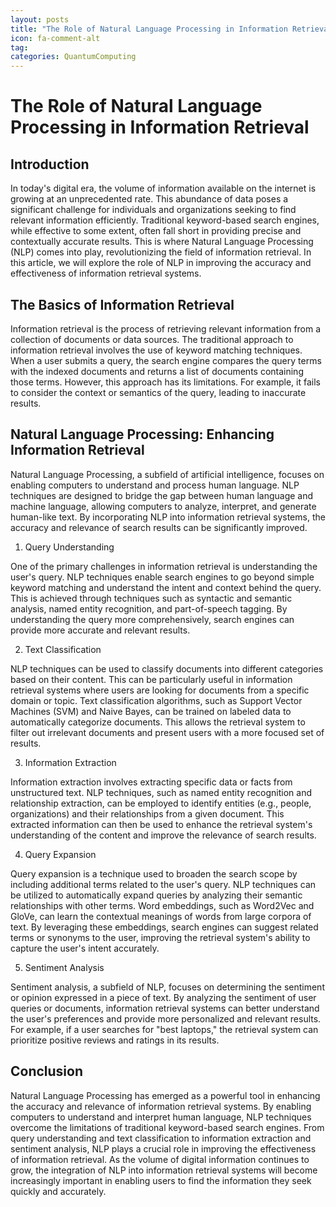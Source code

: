 ```yaml
---
layout: posts
title: "The Role of Natural Language Processing in Information Retrieval"
icon: fa-comment-alt
tag:      
categories: QuantumComputing
---
```



# The Role of Natural Language Processing in Information Retrieval

## Introduction

In today's digital era, the volume of information available on the internet is growing at an unprecedented rate. This abundance of data poses a significant challenge for individuals and organizations seeking to find relevant information efficiently. Traditional keyword-based search engines, while effective to some extent, often fall short in providing precise and contextually accurate results. This is where Natural Language Processing (NLP) comes into play, revolutionizing the field of information retrieval. In this article, we will explore the role of NLP in improving the accuracy and effectiveness of information retrieval systems.

## The Basics of Information Retrieval

Information retrieval is the process of retrieving relevant information from a collection of documents or data sources. The traditional approach to information retrieval involves the use of keyword matching techniques. When a user submits a query, the search engine compares the query terms with the indexed documents and returns a list of documents containing those terms. However, this approach has its limitations. For example, it fails to consider the context or semantics of the query, leading to inaccurate results.

## Natural Language Processing: Enhancing Information Retrieval

Natural Language Processing, a subfield of artificial intelligence, focuses on enabling computers to understand and process human language. NLP techniques are designed to bridge the gap between human language and machine language, allowing computers to analyze, interpret, and generate human-like text. By incorporating NLP into information retrieval systems, the accuracy and relevance of search results can be significantly improved.

1. Query Understanding

One of the primary challenges in information retrieval is understanding the user's query. NLP techniques enable search engines to go beyond simple keyword matching and understand the intent and context behind the query. This is achieved through techniques such as syntactic and semantic analysis, named entity recognition, and part-of-speech tagging. By understanding the query more comprehensively, search engines can provide more accurate and relevant results.

2. Text Classification

NLP techniques can be used to classify documents into different categories based on their content. This can be particularly useful in information retrieval systems where users are looking for documents from a specific domain or topic. Text classification algorithms, such as Support Vector Machines (SVM) and Naive Bayes, can be trained on labeled data to automatically categorize documents. This allows the retrieval system to filter out irrelevant documents and present users with a more focused set of results.

3. Information Extraction

Information extraction involves extracting specific data or facts from unstructured text. NLP techniques, such as named entity recognition and relationship extraction, can be employed to identify entities (e.g., people, organizations) and their relationships from a given document. This extracted information can then be used to enhance the retrieval system's understanding of the content and improve the relevance of search results.

4. Query Expansion

Query expansion is a technique used to broaden the search scope by including additional terms related to the user's query. NLP techniques can be utilized to automatically expand queries by analyzing their semantic relationships with other terms. Word embeddings, such as Word2Vec and GloVe, can learn the contextual meanings of words from large corpora of text. By leveraging these embeddings, search engines can suggest related terms or synonyms to the user, improving the retrieval system's ability to capture the user's intent accurately.

5. Sentiment Analysis

Sentiment analysis, a subfield of NLP, focuses on determining the sentiment or opinion expressed in a piece of text. By analyzing the sentiment of user queries or documents, information retrieval systems can better understand the user's preferences and provide more personalized and relevant results. For example, if a user searches for "best laptops," the retrieval system can prioritize positive reviews and ratings in its results.

## Conclusion

Natural Language Processing has emerged as a powerful tool in enhancing the accuracy and relevance of information retrieval systems. By enabling computers to understand and interpret human language, NLP techniques overcome the limitations of traditional keyword-based search engines. From query understanding and text classification to information extraction and sentiment analysis, NLP plays a crucial role in improving the effectiveness of information retrieval. As the volume of digital information continues to grow, the integration of NLP into information retrieval systems will become increasingly important in enabling users to find the information they seek quickly and accurately.